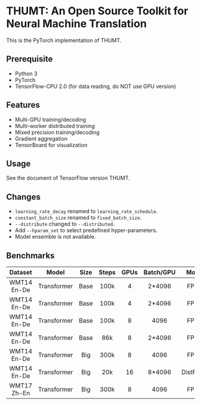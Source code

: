 # THUMT: An Open Source Toolkit for Neural Machine Translation

This is the PyTorch implementation of THUMT.

## Prerequisite

* Python 3
* PyTorch
* TensorFlow-CPU 2.0 (for data reading, do NOT use GPU version)

## Features

* Multi-GPU training/decoding
* Multi-worker distributed training
* Mixed precision training/decoding
* Gradient aggregation
* TensorBoard for visualization

## Usage

See the document of TensorFlow version THUMT.

## Changes

* `learning_rate_decay` renamed to `learning_rate_schedule`.
* `constant_batch_size` renamed to `fixed_batch_size`.
* `--distribute` changed to `--distributed`.
* Add `--hparam_set` to select predefined hyper-parameters.
* Model ensemble is not available.

## Benchmarks

| Dataset   |   Model   | Size | Steps | GPUs | Batch/GPU |   Mode   |  BLEU  |
|:---------:|:---------:|:----:|:-----:|:----:|:---------:|:--------:|:------:|
|WMT14 En-De|Transformer| Base | 100k  |   4  |  2*4096   |   FP16   | 26.85  |
|WMT14 En-De|Transformer| Base | 100k  |   4  |  2*4096   |   FP32   | 26.91  |
|WMT14 En-De|Transformer| Base | 100k  |   8  |   4096    |   FP32   | 26.95  |
|WMT14 En-De|Transformer| Base |  86k  |   8  |  2*4096   |   FP32   | 27.21  |
|WMT14 En-De|Transformer| Big  | 300k  |   8  |   4096    |   FP16   | 28.71  |
|WMT14 En-De|Transformer| Big  |  20k  |  16  |  8*4096   | DistFP16 | 28.68  |
|WMT17 Zh-En|Transformer| Big  | 300k  |   8  |   4096    |   FP16   | 24.43  |
